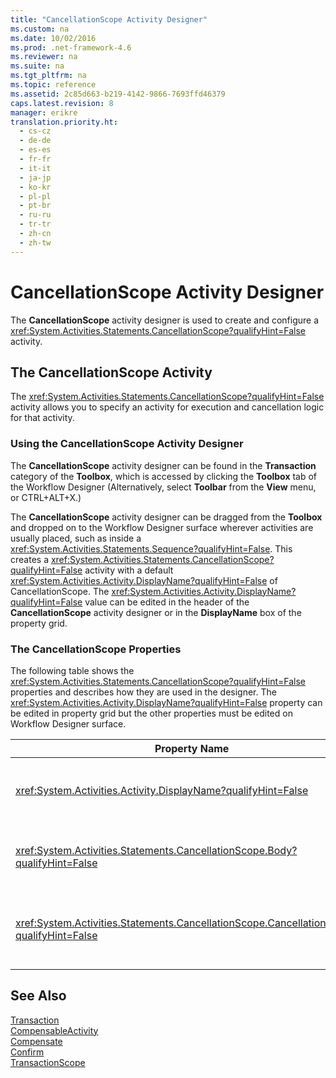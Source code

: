 ```yaml
---
title: "CancellationScope Activity Designer"
ms.custom: na
ms.date: 10/02/2016
ms.prod: .net-framework-4.6
ms.reviewer: na
ms.suite: na
ms.tgt_pltfrm: na
ms.topic: reference
ms.assetid: 2c85d663-b219-4142-9866-7693ffd46379
caps.latest.revision: 8
manager: erikre
translation.priority.ht: 
  - cs-cz
  - de-de
  - es-es
  - fr-fr
  - it-it
  - ja-jp
  - ko-kr
  - pl-pl
  - pt-br
  - ru-ru
  - tr-tr
  - zh-cn
  - zh-tw
---
```

# CancellationScope Activity Designer
The **CancellationScope** activity designer is used to create and configure a <xref:System.Activities.Statements.CancellationScope?qualifyHint=False> activity.  
  
## The CancellationScope Activity  
 The <xref:System.Activities.Statements.CancellationScope?qualifyHint=False> activity allows you to specify an activity for execution and cancellation logic for that activity.  
  
### Using the CancellationScope Activity Designer  
 The **CancellationScope** activity designer can be found in the **Transaction** category of the **Toolbox**, which is accessed by clicking the **Toolbox** tab of the Workflow Designer (Alternatively, select **Toolbar** from the **View** menu, or CTRL+ALT+X.)  
  
 The **CancellationScope** activity designer can be dragged from the **Toolbox** and dropped on to the Workflow Designer surface wherever activities are usually placed, such as inside a <xref:System.Activities.Statements.Sequence?qualifyHint=False>. This creates a <xref:System.Activities.Statements.CancellationScope?qualifyHint=False> activity with a default <xref:System.Activities.Activity.DisplayName?qualifyHint=False> of CancellationScope. The <xref:System.Activities.Activity.DisplayName?qualifyHint=False> value can be edited in the header of the **CancellationScope** activity designer or in the **DisplayName** box of the property grid.  
  
### The CancellationScope Properties  
 The following table shows the <xref:System.Activities.Statements.CancellationScope?qualifyHint=False> properties and describes how they are used in the designer. The <xref:System.Activities.Activity.DisplayName?qualifyHint=False> property can be edited in property grid but the other properties must be edited on Workflow Designer surface.  
  
|Property Name|Required|Usage|  
|-------------------|--------------|-----------|  
|<xref:System.Activities.Activity.DisplayName?qualifyHint=False>|False|The optional friendly name of the <xref:System.Activities.Statements.CancellationScope?qualifyHint=False> activity. The default is CancellationScope. Although the <xref:System.Activities.Activity.DisplayName?qualifyHint=False> value is not strictly required, it is a best practice to use one.|  
|<xref:System.Activities.Statements.CancellationScope.Body?qualifyHint=False>|True|Specifies the activity for which cancellation logic is provided. To add the <xref:System.Activities.Statements.CancellationScope.Body?qualifyHint=False> activity, drop an activity from the **Toolbox** into the **Body** box on the **CancellationScope** activity designer with hint text “Drop Activity Here”.|  
|<xref:System.Activities.Statements.CancellationScope.CancellationHandler?qualifyHint=False>|True|Specifies the activity that is executed in the event of cancellation. To add the <xref:System.Activities.Statements.CancellationScope.CancellationHandler?qualifyHint=False> activity, drop an activity from the **Toolbox** into the **CancellationHandler** box on the **CancellationScope** activity designer with hint text “Drop Activity Here”.|  
  
## See Also  
 [Transaction](../WF_Design/Transaction-Activity-Designers.md)   
 [CompensableActivity](../WF_Design/CompensableActivity-Activity-Designer.md)   
 [Compensate](../WF_Design/Compensate-Activity-Designer.md)   
 [Confirm](../WF_Design/Confirm-Activity-Designer.md)   
 [TransactionScope](../WF_Design/TransactionScope-Activity-Designer.md)